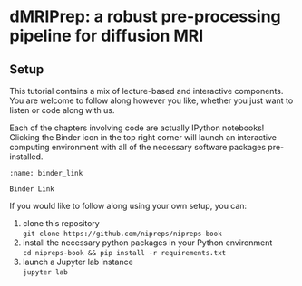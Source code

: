 dMRIPrep: a robust pre-processing pipeline for diffusion MRI
============================================================

Setup
-----

This tutorial contains a mix of lecture-based and interactive components.
You are welcome to follow along however you like, whether you just want to listen or code along with us.

Each of the chapters involving code are actually IPython notebooks!
Clicking the Binder icon in the top right corner will launch an interactive computing environment with all of the necessary software packages pre-installed.

```{figure} images/binder_link.png
:name: binder_link

Binder Link
```

If you would like to follow along using your own setup, you can:
1. clone this repository  
        `git clone https://github.com/nipreps/nipreps-book`
2. install the necessary python packages in your Python environment  
        `cd nipreps-book && pip install -r requirements.txt`
3. launch a Jupyter lab instance  
        `jupyter lab`
